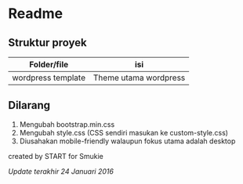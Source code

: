 # Readme

## Struktur proyek
|Folder/file|isi|
|----|---|
|wordpress template|Theme utama wordpress|

## Dilarang
1. Mengubah bootstrap.min.css
2. Mengubah style.css (CSS sendiri masukan ke custom-style.css)
3. Diusahakan mobile-friendly walaupun fokus utama adalah desktop

created by START for Smukie

*Update terakhir 24 Januari 2016*
